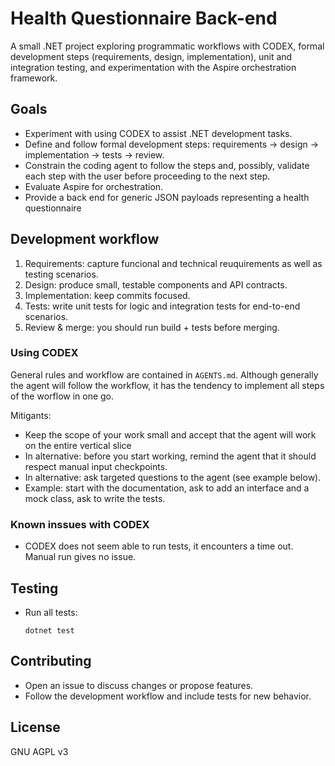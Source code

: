 # Health Questionnaire Back-end

A small .NET project exploring programmatic workflows with CODEX, formal development steps (requirements, design, implementation), unit and integration testing, and experimentation with the Aspire orchestration framework.

## Goals

- Experiment with using CODEX to assist .NET development tasks.
- Define and follow formal development steps: requirements → design → implementation → tests → review.
- Constrain the coding agent to follow the steps and, possibly, validate each step with the user before proceeding to the next step.
- Evaluate Aspire for orchestration.
- Provide a back end for generic JSON payloads representing a health questionnaire

## Development workflow

1. Requirements: capture funcional and technical reuquirements as well as testing scenarios.
2. Design: produce small, testable components and API contracts.
3. Implementation: keep commits focused.
4. Tests: write unit tests for logic and integration tests for end-to-end scenarios.
5. Review & merge: you should run build + tests before merging.

### Using CODEX

General rules and workflow are contained in `AGENTS.md`. Although generally the agent will follow the workflow, it has the tendency to implement all steps of the worflow in one go.  

Mitigants:

- Keep the scope of your work small and accept that the agent will work on the entire vertical slice
- In alternative: before you start working, remind the agent that it should respect manual input checkpoints.
- In alternative: ask targeted questions to the agent (see example below).
- Example: start with the documentation, ask to add an interface and a mock class, ask to write the tests.

### Known inssues with CODEX

- CODEX does not seem able to run tests, it encounters a time out. Manual run gives no issue.

## Testing

- Run all tests:

  ```shell
  dotnet test
  ```

## Contributing

- Open an issue to discuss changes or propose features.
- Follow the development workflow and include tests for new behavior.

## License

GNU AGPL v3
